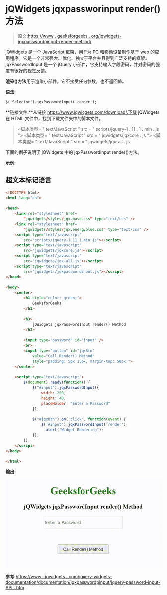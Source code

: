 # jQWidgets jqxpassworinput render()方法

> 原文:[https://www . geeksforgeeks . org/jqwidgets-jqxpasswordpinput-render-method/](https://www.geeksforgeeks.org/jqwidgets-jqxpasswordinput-render-method/)

jQWidgets 是一个 JavaScript 框架，用于为 PC 和移动设备制作基于 web 的应用程序。它是一个非常强大、优化、独立于平台并且得到广泛支持的框架。jqxPasswordInput 是一个 jQuery 小部件，它支持输入字段密码，并对密码的强度有很好的视觉反馈。

**渲染()方法**用于渲染小部件。它不接受任何参数，也不返回值。

**语法:**

```html
$('Selector').jqxPasswordInput('render'); 
```

**链接文件:**从链接 https://www.jqwidgets.com/download/.下载 jQWidgets 在 HTML 文件中，找到下载文件夹中的脚本文件。

> <link rel="”stylesheet”" href="”jqwidgets/styles/jqx.base.css”" type="”text/css”">
> <脚本类型= " text/JavaScript " src = " scripts/jquery-1 . 11 . 1 . min . js "></脚本类型>
> <脚本类型= " text/JavaScript " src = " jqwidgets/jqxcore . js "></脚本类型>
> <脚本类型= " text/JavaScript " src = " jqwidgets/jqx-all . js

下面的例子说明了 jQWidgets 中的 jqxPasswordInput render()方法。

**示例:**

## 超文本标记语言

```html
<!DOCTYPE html>
<html lang="en">

<head>
    <link rel="stylesheet" href=
        "jqwidgets/styles/jqx.base.css" type="text/css" />
    <link rel="stylesheet" href=
        "jqwidgets/styles/jqx.energyblue.css" type="text/css" />
    <script type="text/javascript" 
        src="scripts/jquery-1.11.1.min.js"></script>
    <script type="text/javascript" 
        src="jqwidgets/jqxcore.js"></script>
    <script type="text/javascript" 
        src="jqwidgets/jqx-all.js"></script>
    <script type="text/javascript" 
        src="jqwidgets/jqxpasswordinput.js"></script>
</head>

<body>
    <center>
        <h1 style="color: green;">
            GeeksforGeeks
        </h1>

        <h3>
            jQWidgets jqxPasswordInput render() Method
        </h3>

        <input type="password" id="input" />
        <br>
        <input type="button" id="jqxBtn" 
            value="Call Render() Method" 
            style="padding: 5px 15px; margin-top: 50px;">
    </center>

    <script type="text/javascript">
        $(document).ready(function() {
            $("#input").jqxPasswordInput({
                width: 250,
                height: 40,
                placeHolder: "Enter a Password"
            });

            $("#jqxBtn").on('click', function(event) {
                $('#input').jqxPasswordInput('render');
                  alert("Widget Rendering");
            });
        });
    </script>
</body>

</html>
```

**输出:**

![](img/5ceac29fd0ba00b2fd7320341b18f050.png)

**参考:**[https://www . jqwidgets . com/jquery-widgets-documentation/documentation/jqxpasswordpinput/jquery-password-input-API . htm](https://www.jqwidgets.com/jquery-widgets-documentation/documentation/jqxpasswordinput/jquery-password-input-api.htm)